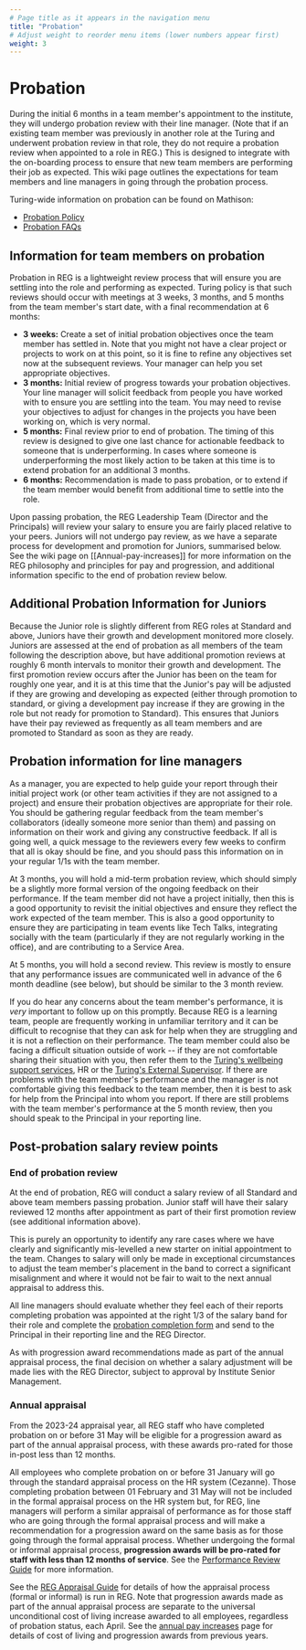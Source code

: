 ```yaml
---
# Page title as it appears in the navigation menu
title: "Probation"
# Adjust weight to reorder menu items (lower numbers appear first)
weight: 3
---
```


# Probation

During the initial 6 months in a team member's appointment to the institute, they will undergo probation review with their line manager. (Note that if an existing team member was previously in another role at the Turing and underwent probation review in that role, they do not require a probation review when appointed to a role in REG.) This is designed to integrate with the on-boarding process to ensure that new team members are performing their job as expected. This wiki page outlines the expectations for team members and line managers in going through the probation process.

Turing-wide information on probation can be found on Mathison:

- [Probation Policy](https://mathison.turing.ac.uk/Utilities/Uploads/Handler/Uploader.ashx?area=composer&filename=Probation+Policy+HRPOL017+V1.0.pdf&fileguid=070ff12d-845c-400d-9826-bac27fa5b3ad)
- [Probation FAQs](https://mathison.turing.ac.uk/Utilities/Uploads/Handler/Uploader.ashx?area=composer&filename=Probation+Period+Training+FAQs.pdf&fileguid=bb062c31-018f-4eee-8fc3-6e74c56addb8)

## Information for team members on probation

Probation in REG is a lightweight review process that will ensure you are settling into the role and performing as expected. Turing policy is that such reviews should occur with meetings at 3 weeks, 3 months, and 5 months from the team member's start date, with a final recommendation at 6 months:

- **3 weeks:** Create a set of initial probation objectives once the team member has settled in. Note that you might not have a clear project or projects to work on at this point, so it is fine to refine any objectives set now at the subsequent reviews. Your manager can help you set appropriate objectives.
- **3 months:** Initial review of progress towards your probation objectives. Your line manager will solicit feedback from people you have worked with to ensure you are settling into the team. You may need to revise your objectives to adjust for changes in the projects you have been working on, which is very normal.
- **5 months:** Final review prior to end of probation. The timing of this review is designed to give one last chance for actionable feedback to someone that is underperforming. In cases where someone is underperforming the most likely action to be taken at this time is to extend probation for an additional 3 months.
- **6 months:** Recommendation is made to pass probation, or to extend if the team member would benefit from additional time to settle into the role.

Upon passing probation, the REG Leadership Team (Director and the Principals) will review your salary to ensure you are fairly placed relative to your peers. Juniors will not undergo pay review, as we have a separate process for development and promotion for Juniors, summarised below. See the wiki page on [[Annual-pay-increases]] for more information on the REG philosophy and principles for pay and progression, and additional information specific to the end of probation review below.

## Additional Probation Information for Juniors

Because the Junior role is slightly different from REG roles at Standard and above, Juniors have their growth and development monitored more closely. Juniors are assessed at the end of probation as all members of the team following the description above, but have additional promotion reviews at roughly 6 month intervals to monitor their growth and development. The first promotion review occurs after the Junior has been on the team for roughly one year, and it is at this time that the Junior's pay will be adjusted if they are growing and developing as expected (either through promotion to standard, or giving a development pay increase if they are growing in the role but not ready for promotion to Standard). This ensures that Juniors have their pay reviewed as frequently as all team members and are promoted to Standard as soon as they are ready.

## Probation information for line managers

As a manager, you are expected to help guide your report through their initial project work (or other team activities if they are not assigned to a project) and ensure their probation objectives are appropriate for their role. You should be gathering regular feedback from the team member's collaborators (ideally someone more senior than them) and passing on information on their work and giving any constructive feedback. If all is going well, a quick message to the reviewers every few weeks to confirm that all is okay should be fine, and you should pass this information on in your regular 1/1s with the team member.

At 3 months, you will hold a mid-term probation review, which should simply be a slightly more formal version of the ongoing feedback on their performance. If the team member did not have a project initially, then this is a good opportunity to revisit the initial objectives and ensure they reflect the work expected of the team member. This is also a good opportunity to ensure they are participating in team events like Tech Talks, integrating socially with the team (particularly if they are not regularly working in the office), and are contributing to a Service Area.

At 5 months, you will hold a second review. This review is mostly to ensure that any performance issues are communicated well in advance of the 6 month deadline (see below), but should be similar to the 3 month review.

If you do hear any concerns about the team member's performance, it is *very* important to follow up on this promptly. Because REG is a learning team, people are frequently working in unfamiliar territory and it can be difficult to recognise that they can ask for help when they are struggling and it is not a reflection on their performance. The team member could also be facing a difficult situation outside of work -- if they are not comfortable sharing their situation with you, then refer them to the [Turing's wellbeing support services](https://mathison.turing.ac.uk/page/2228), HR or the [Turing's External Supervisor](https://mathison.turing.ac.uk/page/3052). If there are problems with the team member's performance and the manager is not comfortable giving this feedback to the team member, then it is best to ask for help from the Principal into whom you report. If there are still problems with the team member's performance at the 5 month review, then you should speak to the Principal in your reporting line.

## Post-probation salary review points

### End of probation review

At the end of probation, REG will conduct a salary review of all Standard and above team members passing probation. Junior staff will have their salary reviewed 12 months after appointment as part of their first promotion review (see additional information above).

This is purely an opportunity to identify any rare cases where we have clearly and significantly mis-levelled a new starter on initial appointment to the team. Changes to salary will only be made in exceptional circumstances to adjust the team member's placement in the band to correct a significant misalignment and where it would not be fair to wait to the next annual appraisal to address this.

All line managers should evaluate whether they feel each of their reports completing probation was appointed at the right 1/3 of the salary band for their role and complete the [probation completion form](https://github.com/alan-turing-institute/Hut23/tree/master/development/probation-completion-form.md) and send to the Principal in their reporting line and the REG Director.

As with progression award recommendations made as part of the annual appraisal process, the final decision on whether a salary adjustment will be made lies with the REG Director, subject to approval by Institute Senior Management. 

### Annual appraisal

From the 2023-24 appraisal year, all REG staff who have completed probation on or before 31 May will be eligible for a progression award as part of the annual appraisal process, with these awards pro-rated for those in-post less than 12 months.

All employees who complete probation on or before 31 January will go through the standard appraisal process on the HR system (Cezanne). Those completing probation between 01 February and 31 May will not be included in the formal appraisal process on the HR system but, for REG, line managers will perform a similar appraisal of performance as for those staff who are going through the formal appraisal process and will make a recommendation for a progression award on the same basis as for those going through the formal appraisal process. Whether undergoing the formal or informal appraisal process, **progression awards will be pro-rated for staff with less than 12 months of service**. See the [Performance Review Guide](https://mathison.turing.ac.uk/page/2319) for more information.

See the [REG Appraisal Guide](https://github.com/alan-turing-institute/research-engineering-group/wiki/Annual-appraisals) for details of how the appraisal process (formal or informal) is run in REG. Note that progression awards made as part of the annual appraisal process are separate to the universal unconditional cost of living increase awarded to all employees, regardless of probation status, each April. See the [annual pay increases](https://github.com/alan-turing-institute/research-engineering-group/wiki/Annual-pay-increases) page for details of cost of living and progression awards from previous years.